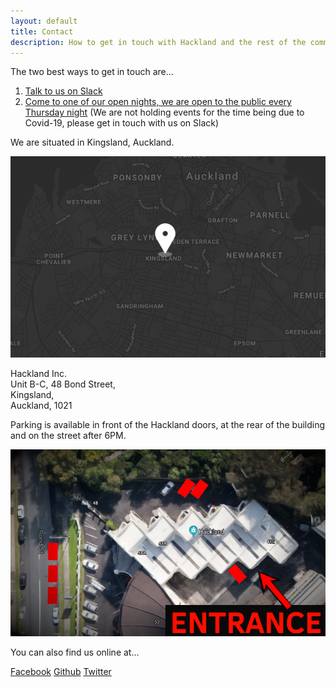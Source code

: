 ```yaml
---
layout: default
title: Contact
description: How to get in touch with Hackland and the rest of the community
---
```


The two best ways to get in touch are...

1. [Talk to us on Slack](https://join.slack.com/t/hakland/shared_invite/zt-2fqramvm-UY8p_R49~Q1EKQfYgzcjKA)
2. [Come to one of our open nights, we are open to the public every Thursday night](https://www.facebook.com/pg/AuckHackspace/events/) (We are not holding events for the time being due to Covid-19, please get in touch with us on Slack)

We are situated in Kingsland, Auckland.

<div class="tool">
<img class="tool-pic" src="/public/images/map.png"/>
    <div class="tool-description">
        <p>
            Hackland Inc. <br>
            Unit B-C, 48 Bond Street,<br>
            Kingsland,<br>
            Auckland, 1021
        </p>
    </div>
</div>

Parking is available in front of the Hackland doors, at the rear of the building and on the street after 6PM.

<img class="tool-pic" src="/public/images/parking.png"/>


You can also find us online at...

<div class="links">
    <a class="button" href="https://facebook.com/AuckHackspace/"><i class="fa fa-facebook fa-fw"></i> Facebook</a>
    <a class="button" href="https://github.com/HakLand/"><i class="fa fa-github fa-fw"></i> Github</a>
    <a class="button" href="https://twitter.com/AKL_Hackspace/"><i class="fa fa-twitter fa-fw"></i> Twitter</a>
</div>


